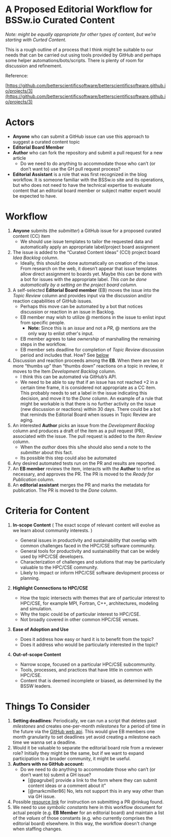 

# A Proposed Editorial Workflow for BSSw.io Curated Content

*Note: might be equally appropriate for other types of content, but we’re starting with Curted Content.*

This is a rough outline of a process that I think might be suitable to our needs that can be
carried out using tools provided by GitHub and perhaps some helper automations/bots/scripts.
There is plenty of room for discussion and refinement.

Reference: 

[https://github.com/betterscientificsoftware/betterscientificsoftware.github.io/projects/3](https://github.com/betterscientificsoftware/betterscientificsoftware.github.io/projects/3) 

# Actors
* **Anyone** who can submit a GitHub issue can use this approach to suggest a curated content topic
* **Editorial Board Member**
* **Author** who can fork the repository and submit a pull request for a new article
  * Do we need to do anything to accommodate those who can’t (or don’t want to) use the GH pull request process?
* **Editorial Assistant** is a role that was first recognized in the blog workflow.
  It is someone familiar with the BSSw.io site and its operations, but who does not
  need to have the technical expertise to evaluate content that an editorial board
  member or subject matter expert would be expected to have.

# Workflow
1. **Anyone** submits (the *submitter*) a GitHub issue for a proposed curated content (CC) item
   * We should use issue templates to tailor the requested data and automatically
   apply an appropriate label/project board assignment
1. The issue is added to the “Curated Content Ideas” (CCI) project board *Idea Backlog* column.
   * Ideally, this should be done automatically on creation of the issue.  From research on the web,
     it doesn’t appear that issue templates allow direct assignment to boards yet.  Maybe this can be
     done with a bot for issues with the appropriate label. *This can be done automatically by a setting
     on the project board column.*
1. A self-selected **Editorial Board member** (EB) moves the issue into the *Topic Review* column and
   provides input via the discussion and/or reaction capabilities of GitHub issues.
   * Perhaps this move can be automated by a bot that notices discussion or reaction in an issue in Backlog.
   * EB member may wish to utilize @ mentions in the issue to enlist input from specific people.
     * **Note:** Since this is an *issue* and not a *PR*, @ mentions are the only way to enlist
       other's input.
   * EB member agrees to take *ownership* of marshalling the remaining steps in the workflow. 
   * EB member sets deadline for completion of *Topic Review* discussion period and includes that.
     How? See [below](#things-to-consider)
1. Discussion and reaction proceeds among the **EB**.  When there are two or more “thumbs up” than
   “thumbs down” reactions on a topic in review, it moves to the Item *Development Backlog* column.
   * I think this can be automated via GitHub’s API.
   * We need to be able to say that if an issue has not reached +2 in a certain time frame, it is
     considered not appropriate as a CC item.  This probably needs to set a label in the issue
     indicating this decision, and move it to the _Done_ column.  An example of a rule that might
     be workable is that there is no further activity on the issue (new discussion or reactions)
     within 30 days.  There could be a bot that reminds the Editorial Board when issues in
     Topic Review are aging.
1. An interested **Author** picks an issue from the *Development Backlog* column and produces a
   draft of the item as a pull request (PR), associated with the issue.  The pull request is added
   to the *Item Review* column.
   * When the *author* does this s/he should also send a note to the *submitter* about this fact.
   * Its possible this step could also be automated
1. Any desired automated tests run on the PR and results are reported.
1. An **EB member** reviews the item, interacts with the **Author** to refine as necessary, and
   approves the PR. The PR is moved to the *Ready for Publication* column.
1. An **editorial assistant** merges the PR and marks the metadata for publication. The PR is
   moved to the *Done* column.

# Criteria for Content

1. **In-scope Content** ( The exact scope of relevant content will evolve as we learn about community interests. )
   * General issues in productivity and sustainability that overlap with common challenges faced in the HPC/CSE software community.
   * General tools for productivity and sustainability that can be widely used by HPC/CSE developers.
   * Characterization of challenges and solutions that may be particularly valuable to the HPC/CSE community.
   * Likely to impact or inform HPC/CSE software devlopment process or planning.

1. **Highlight Connections to HPC/CSE**
   * How the topic intersects with themes that are of particular interest to HPC/CSE, for example MPI, Fortran, C++, architectures, modeling and simulation.
   * Why the topic could be of particular interest to HPC/CSE.
   * Not broadly covered in other common HPC/CSE venues.

1. **Ease of Adoption and Use**
   * Does it address how easy or hard it is to benefit from the topic?
   * Does it address who would be particularly interested in the topic?

1. **Out-of-scope Content**
   * Narrow scope, focused on a particular HPC/CSE subcommunity.
   * Tools, processes, and practices that have little in common with HPC/CSE.
   * Content that is deemed incomplete or biased, as determined by the BSSW leaders.

# Things To Consider

1. **Setting deadlines**: Periodically, we can run a script that deletes past *milestones* and
   creates one-per-month *milestones* for a period of time in the future via the
   [GitHub web api](https://developer.github.com/v3/issues/milestones/#create-a-milestone). This
   would give EB members one month granularity to set deadlines yet avoid creating a milestone each time
   we wanna set a deadline.
1. Would it be valuable to separate the editorial board role from a reviewer role?
   Initially they might be the same, but if we want to expand participation to a broader
   community, it might be useful.
1. **Authors with no GitHub account:**
   * Do we need to do anything to accommodate those who can’t (or don’t want to) submit a GH issue?
     * [@pagrubel] provide a link to the form where they can submit content ideas or a comment about it"
     * [@markcmiller86] No, lets not support this in any way other than via GH issue.
1. Possible [resource link](https://www.youtube.com/watch?v=e3bjQX9jIBk&t=157s)
   for instruction on submitting a PR @rinkug found.
1. We need to use *symbolic constants* here in this workflow document for actual people
   (e.g. **EB Member** for an editorial board) and maintain a list of the *values* of those
   constants (e.g. who currently comprises the editorial board) elsewhere. In this way,
   the workflow doesn't change when staffing changes.


